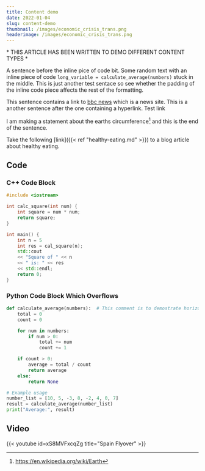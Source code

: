 ```yaml
---
title: Content demo
date: 2022-01-04
slug: content-demo
thumbnail: /images/economic_crisis_trans.png
headerimage: /images/economic_crisis_trans.png
---
```


\* THIS ARTICLE HAS BEEN WRITTEN TO DEMO DIFFERENT CONTENT TYPES \*

A sentence before the inline pice of code bit. Some random text with an inline piece of code `long_variable = calculate_average(numbers)` stuck in the middle. This is just another test sentace so see whether the padding of the inline code piece affects the rest of the formatting.

This sentence contains a link to [bbc news](https://www.bbc.co.uk/news) which is a news site. This is a another sentence after the one containing a hyperlink. Test link

I am making a statement about the earths circumference[^earths circum] and this is the end of the sentence.

Take the following [link]({{< ref "healthy-eating.md" >}}) to a blog article about healthy eating.

[^earths circum]: https://en.wikipedia.org/wiki/Earth

## Code


### C++ Code Block
```cpp
#include <iostream>

int calc_square(int num) {
    int square = num * num;
    return square;
}

int main() {
    int n = 5
    int res = cal_square(n);
    std::cout 
    << "Square of " << n
    << " is: " << res
    << std::endl;
    return 0;
}
```

### Python Code Block Which Overflows
```python
def calculate_average(numbers):  # This comment is to demostrate horizontal scroll for code blocks
    total = 0
    count = 0

    for num in numbers:
        if num > 0:
            total += num
            count += 1

    if count > 0:
        average = total / count
        return average
    else:
        return None

# Example usage
number_list = [10, 5, -3, 8, -2, 4, 0, 7]
result = calculate_average(number_list)
print("Average:", result)
```


## Video

{{< youtube id=xS8MVFxcqZg title="Spain Flyover" >}}

